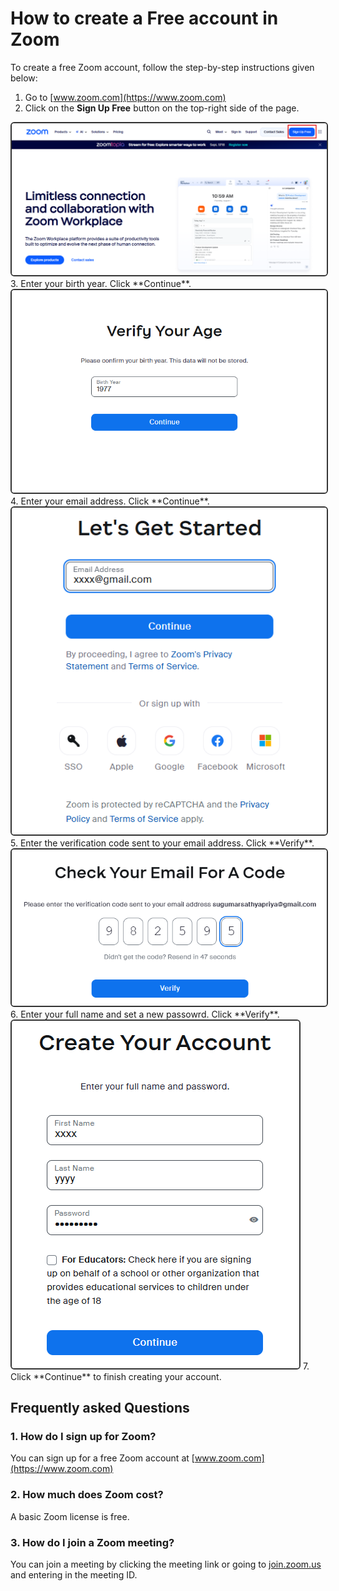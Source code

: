 # How to create a Free account in Zoom 

To create a free Zoom account, follow the step-by-step instructions given below: 

1. Go to  [www.zoom.com](https://www.zoom.com)
2. Click on the **Sign Up Free** button on the top-right side of the page.  
<img src="2025-08-29-11-35-47.png" alt="Setup" style="border:2px solid #333; border-radius:6px;"/>
3. Enter your birth year. Click **Continue**.  
<img src="2025-08-29-11-43-00.png" alt="Setup" style="border:2px solid #333; border-radius:6px;"/>
4. Enter your email address. Click **Continue**. 
<img src="2025-08-29-11-45-32.png" alt="Setup" style="border:2px solid #333; border-radius:6px;"/>
5. Enter the verification code sent to your email address. Click **Verify**.  
<img src="2025-08-29-11-49-03.png" alt="Setup" style="border:2px solid #333; border-radius:6px;"/> 
6. Enter your full name and set a new passowrd. Click **Verify**.  
<img src="2025-08-29-11-52-30.png" alt="Setup" style="border:2px solid #333; border-radius:6px;"/>
7. Click **Continue** to finish creating your account.

<h2><b>Frequently asked Questions</b></h2>

### 1. How do I sign up for Zoom?
You can sign up for a free Zoom account at [www.zoom.com](https://www.zoom.com)

### 2. How much does Zoom cost?
A basic Zoom license is free. 

### 3. How do I join a Zoom meeting?

You can join a meeting by clicking the meeting link or going to [join.zoom.us](https://join.zoom.us) and entering in the meeting ID.     
